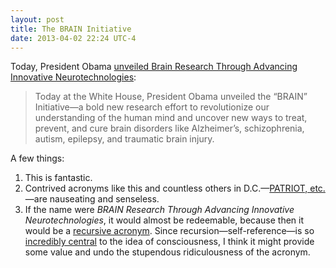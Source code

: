 ```yaml
---
layout: post
title: The BRAIN Initiative
date: 2013-04-02 22:24 UTC-4
---
```


Today, President Obama [unveiled Brain Research Through Advancing Innovative Neurotechnologies](http://www.whitehouse.gov/blog/2013/04/02/brain-initiative-challenges-researchers-unlock-mysteries-human-mind):

> Today at the White House, President Obama unveiled the “BRAIN” Initiative—a bold new research effort to revolutionize our understanding of the human mind and uncover new ways to treat, prevent, and cure brain disorders like Alzheimer’s, schizophrenia, autism, epilepsy, and traumatic brain injury.

A few things:

1. This is fantastic.
2. Contrived acronyms like this and countless others in D.C.—[PATRIOT, etc.](http://www.washingtonpost.com/blogs/in-the-loop/post/congress-and-acronyms-a-tortured-love-affair/2011/11/15/gIQA1javON_blog.html)—are nauseating and senseless.
3. If the name were *BRAIN Research Through Advancing Innovative Neurotechnologies*, it would almost be redeemable, because then it would be a [recursive acronym](http://en.wikipedia.org/wiki/Recursive_acronym). Since recursion—self-reference—is so [incredibly central](http://en.wikipedia.org/wiki/G%C3%B6del,_Escher,_Bach) to the idea of consciousness, I think it might provide some value and undo the stupendous ridiculousness of the acronym.
